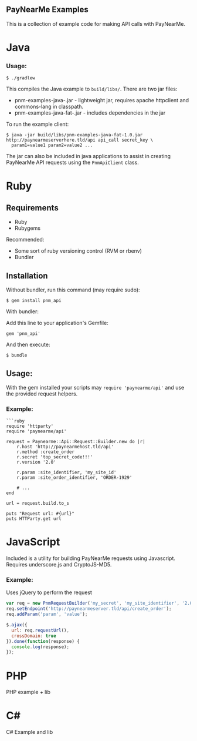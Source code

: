 PayNearMe Examples
------------------

This is a collection of example code for making API calls with PayNearMe.

Java
====

### Usage:

    $ ./gradlew

This compiles the Java example to `build/libs/`.  There are two jar files:

  * pnm-examples-java-<version>.jar - lightweight jar, requires apache httpclient and commons-lang
    in classpath.
  * pnm-examples-java-fat-<version>.jar - includes dependencies in the jar

To run the example client:

    $ java -jar build/libs/pnm-examples-java-fat-1.0.jar http://paynearmeserverhere.tld/api api_call secret_key \
      param1=value1 param2=value2 ...

The jar can also be included in java applications to assist in creating PayNearMe API requests using the `PnmApiClient`
class.

# Ruby

## Requirements

- Ruby
- Rubygems

Recommended:
- Some sort of ruby versioning control (RVM or rbenv)
- Bundler

## Installation

Without bundler, run this command (may require sudo):

    $ gem install pnm_api

With bundler:

Add this line to your application's Gemfile:

    gem 'pnm_api'

And then execute:

    $ bundle

## Usage:

With the gem installed your scripts may `require 'paynearme/api'` and use the provided request helpers.

### Example:

    ```ruby
    require 'httparty'
    require 'paynearme/api'

    request = Paynearme::Api::Request::Builder.new do |r|
        r.host 'http://paynearmehost.tld/api'
        r.method :create_order
        r.secret 'top_secret_code!!!'
        r.version '2.0'

        r.param :site_identifier, 'my_site_id'
        r.param :site_order_identifier, 'ORDER-1929'

        # ...
    end

    url = request.build.to_s

    puts "Request url: #{url}"
    puts HTTParty.get url

JavaScript
==========

Included is a utility for building PayNearMe requests using Javascript.  Requires underscore.js and CryptoJS-MD5.

### Example:

Uses jQuery to perform the request

```javascript
var req = new PnmRequestBuilder('my_secret', 'my_site_identifier', '2.0');
req.setEndpoint('http://paynearmeserver.tld/api/create_order');
req.addParam('param', 'value');

$.ajax({
  url: req.requestUrl(),
  crossDomain: true
}).done(function(response) {
  console.log(response);
});
```

PHP
===

PHP example + lib

C#
===

C# Example and lib
